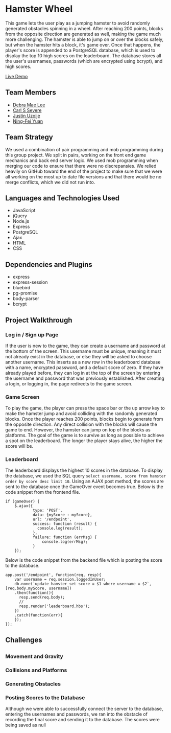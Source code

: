 <h1>Hamster Wheel</h1>
This game lets the user play as a jumping hamster to avoid randomly generated obstacles spinning in a wheel. After reaching 200 points, blocks from the opposite direction are generated as well, making the game much more challenging. The hamster is able to jump on or over the blocks safely, but when the hamster hits a block, it's game over. Once that happens, the player's score is appended to a PostgreSQL database, which is used to display the top 10 high scores on the leaderboard. The database stores all the user's usernames, passwords (which are encrypted using bcrypt), and high scores. 

<a href="https://wheelgame.debramaelee.com">Live Demo</a>

<h2>Team Members</h2>
<ul>
 <li><a href="https://github.com/debramaelee">Debra Mae Lee</a></li>
 <li><a href="https://github.com/MuteBard">Carl S Severe</a></li>
 <li><a href="https://github.com/justinuzoije/">Justin Uzoije</a></li>
 <li><a href="https://github.com/ningwho">Ning-Fei Yuan</a></li>
</ul>



<h2>Team Strategy</h2>
<p>
We used a combination of pair programming and mob programming during this group project. We split in pairs, working on the front end game mechanics and back end server logic. We used mob programming when merging our code to ensure that there were no discrepansies. We relied heavily on GitHub toward the end of the project to make sure that we were all working on the most up to date file versions and that there would be no merge conflicts, which we did not run into.
</p>

<h2>Languages and Technologies Used</h2>
<ul>
<li>JavaScript</li>
<li>jQuery</li>
<li>Node.js</li>
<li>Express</li>
<li>PostgreSQL</li>
<li>Ajax</li>
<li>HTML</li>
<li>CSS</li>
</ul>

<h2>Dependencies and Plugins</h2>
<ul>
<li>express</li>
<li>express-session</li>
<li>bluebird</li>
<li>pg-promise</li>
<li>body-parser</li>
<li>bcrypt</li>
</ul>

<h2>Project Walkthrough</h2>
<h3>Log in / Sign up Page</h3>
<!-- login screen image here -->
<p>
If the user is new to the game, they can create a username and password at the bottom of the screen. This username must be unique, meaning it must not already exist in the database, or else they will be asked to choose another username. This inserts as a new row in the leaderboard database with a name, encrypted password, and a default score of zero. If they have already played before, they can log in at the top of the screen by entering the username and password that was previously established. After creating a login, or logging in, the page redirects to the game screen.
<p>

<h3>Game Screen</h3>
<!-- game screen image here -->
<p>
To play the game, the player can press the space bar or the up arrow key to make the hamster jump and avoid colliding with the randomly generated blocks. Once the player reaches 200 points, blocks begin to generate from the opposite direction. Any direct collision with the blocks will cause the game to end. However, the hamster can jump on top of the blocks as platforms. The goal of the game is to survive as long as possible to achieve a spot on the leaderboard. The longer the player stays alive, the higher the score will be. 
</p>

<h3>Leaderboard</h3>
<!-- leaderboard screen image here -->

The leaderboard displays the highest 10 scores in the database. To display the database, we used the SQL query 
```select username, score from hamster order by score desc limit 10```. Using an AJAX post method, the scores are sent to the database once the GameOver event becomes true. Below is the code snippet from the frontend file.
```
if (gameOver) {
    $.ajax({
            type: 'POST',
            data: {myScore : myScore},
            url: '/endpoint',
            success: function (result) {
              console.log(result);
            },
            failure: function (errMsg) {
                console.log(errMsg);
            }
    });
```
Below is the code snippet from the backend file which is posting the score to the database.
```
app.post('/endpoint', function(req, resp){
    var username = req.session.loggedInUser;
    db.none(`update hamster set score = $1 where username = $2`, [req.body.myScore, username])
    .then(function(){
      resp.send(req.body);
      //
      resp.render('leaderboard.hbs');
    })
    .catch(function(err){
    });
});
```
<h2>Challenges<h2>
<h3>Movement and Gravity</h3>
<h3>Collisions and Platforms</h3>
<h3>Generating Obstacles</h3>
<h3>Posting Scores to the Database</h3>
Although we were able to successfully connect the server to the database, entering the usernames and passwords, we ran into the obstacle of recording the final score and sending it to the database. The scores were being saved as null 


